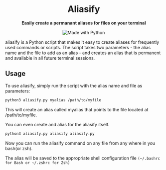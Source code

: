 <h1 align="center">Aliasify</h1>
<p align="center">
    <strong>Easily create a permanant aliases for files on your terminal</strong>
 </p>
<p align="center">
    <img src="https://img.shields.io/badge/Made%20with-Python-blue.svg" alt="Made with Python">
</p>


aliasify is a Python script that makes it easy to create aliases for frequently used commands or scripts. The script takes two parameters - the alias name and the file to add as an alias - and creates an alias that is permanent and available in all future terminal sessions.

<h2>Usage</h2>

To use aliasify, simply run the script with the alias name and file as parameters:
```bash
python3 aliasify.py myalias /path/to/myfile
```
This will create an alias called myalias that points to the file located at /path/to/myfile.

You can even create and alias for the aliasify itself.
```bash
python3 aliasify.py aliasify aliasify.py
```
Now you can run the aliasify command on any file from any where in you bash(or zsh).

The alias will be saved to the appropriate shell configuration file `(~/.bashrc for Bash or ~/.zshrc for Zsh)`
